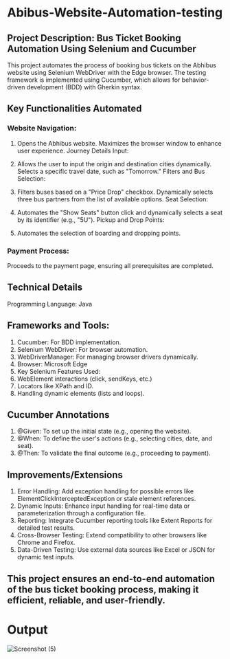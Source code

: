 # Abibus-Website-Automation-testing

## Project Description: Bus Ticket Booking Automation Using Selenium and Cucumber

This project automates the process of booking bus tickets on the Abhibus website using Selenium WebDriver with the Edge browser. The testing framework is implemented using Cucumber, which allows for behavior-driven development (BDD) with Gherkin syntax.

## Key Functionalities Automated
### Website Navigation:

1. Opens the Abhibus website.
Maximizes the browser window to enhance user experience.
Journey Details Input:

2. Allows the user to input the origin and destination cities dynamically.
Selects a specific travel date, such as "Tomorrow."
Filters and Bus Selection:

3. Filters buses based on a "Price Drop" checkbox.
Dynamically selects three bus partners from the list of available options.
Seat Selection:

4. Automates the "Show Seats" button click and dynamically selects a seat by its identifier (e.g., "5U").
Pickup and Drop Points:

5. Automates the selection of boarding and dropping points.
### Payment Process:

Proceeds to the payment page, ensuring all prerequisites are completed.
## Technical Details
Programming Language: Java
## Frameworks and Tools:
1. Cucumber: For BDD implementation.
2. Selenium WebDriver: For browser automation.
3. WebDriverManager: For managing browser drivers dynamically.
4. Browser: Microsoft Edge
5. Key Selenium Features Used:
6. WebElement interactions (click, sendKeys, etc.)
7. Locators like XPath and ID.
8. Handling dynamic elements (lists and loops).
## Cucumber Annotations
1. @Given: To set up the initial state (e.g., opening the website).
2. @When: To define the user's actions (e.g., selecting cities, date, and seat).
3. @Then: To validate the final outcome (e.g., proceeding to payment).
## Improvements/Extensions
1. Error Handling: Add exception handling for possible errors like ElementClickInterceptedException or stale element references.
2. Dynamic Inputs: Enhance input handling for real-time data or parameterization through a configuration file.
3. Reporting: Integrate Cucumber reporting tools like Extent Reports for detailed test results.
4. Cross-Browser Testing: Extend compatibility to other browsers like Chrome and Firefox.
5. Data-Driven Testing: Use external data sources like Excel or JSON for dynamic test inputs.

## This project ensures an end-to-end automation of the bus ticket booking process, making it efficient, reliable, and user-friendly.
# Output
![Screenshot (5)](https://github.com/user-attachments/assets/961b0308-9804-4c50-a0ad-1407a3746ebb)
